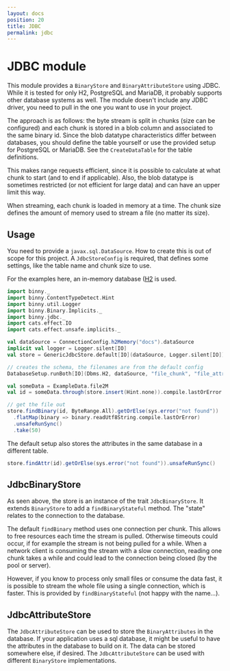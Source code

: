 ```yaml
---
layout: docs
position: 20
title: JDBC
permalink: jdbc
---
```


# JDBC module

This module provides a `BinaryStore` and `BinaryAttributeStore` using
JDBC. While it is tested for only H2, PostgreSQL and MariaDB, it
probably supports other database systems as well. The module doesn't
include any JDBC driver, you need to pull in the one you want to use
in your project.

The approach is as follows: the byte stream is split in chunks (size
can be configured) and each chunk is stored in a blob column and
associated to the same binary id. Since the blob datatype
characteristics differ between databases, you should define the table
yourself or use the provided setup for PostgreSQL or MariaDB. See the
`CreateDataTable` for the table definitions.

This makes range requests efficient, since it is possible to calculate
at what chunk to start (and to end if applicable). Also, the blob
datatype is sometimes restricted (or not efficient for large data) and
can have an upper limit this way.

When streaming, each chunk is loaded in memory at a time. The chunk
size defines the amount of memory used to stream a file (no matter its
size).


## Usage

You need to provide a `javax.sql.DataSource`. How to create this is
out of scope for this project. A `JdbcStoreConfig` is required, that
defines some settings, like the table name and chunk size to use.

For the examples here, an in-memory database
([H2](https://h2database.com) is used.

```scala mdoc
import binny._
import binny.ContentTypeDetect.Hint
import binny.util.Logger
import binny.Binary.Implicits._
import binny.jdbc._
import cats.effect.IO
import cats.effect.unsafe.implicits._

val dataSource = ConnectionConfig.h2Memory("docs").dataSource
implicit val logger = Logger.silent[IO]
val store = GenericJdbcStore.default[IO](dataSource, Logger.silent[IO])

// creates the schema, the filenames are from the default config
DatabaseSetup.runBoth[IO](Dbms.H2, dataSource, "file_chunk", "file_attr").unsafeRunSync()

val someData = ExampleData.file2M
val id = someData.through(store.insert(Hint.none)).compile.lastOrError.unsafeRunSync()

// get the file out
store.findBinary(id, ByteRange.All).getOrElse(sys.error("not found"))
  .flatMap(binary => binary.readUtf8String.compile.lastOrError)
  .unsafeRunSync()
  .take(50)
```

The default setup also stores the attributes in the same database in a
different table.

```scala mdoc
store.findAttr(id).getOrElse(sys.error("not found")).unsafeRunSync()
```


## JdbcBinaryStore

As seen above, the store is an instance of the trait
`JdbcBinaryStore`. It extends `BinaryStore` to add a
`findBinaryStateful` method. The "state" relates to the connection to
the database.

The default `findBinary` method uses one connection per chunk. This
allows to free resources each time the stream is pulled. Otherwise
timeouts could occur, if for example the stream is not being pulled
for a while. When a network client is consuming the stream with a slow
connection, reading one chunk takes a while and could lead to the
connection being closed (by the pool or server).

However, if you know to process only small files or consume the data
fast, it is possible to stream the whole file using a single
connection, which is faster. This is provided by `findBinaryStateful`
(not happy with the name…).


## JdbcAttributeStore

The `JdbcAttributeStore` can be used to store the `BinaryAttributes`
in the database. If your application uses a sql database, it might be
useful to have the attributes in the database to build on it. The data
can be stored somewhere else, if desired. The `JdbcAttributeStore` can
be used with different `BinaryStore` implementations.

